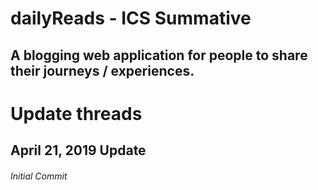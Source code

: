 # dailyReads - ICS Summative

## A blogging web application for people to share their journeys / experiences.

# Update threads

## April 21, 2019 Update

###### Initial Commit
